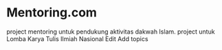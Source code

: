# Mentoring.com

project mentoring untuk pendukung aktivitas dakwah Islam. project untuk Lomba Karya Tulis Ilmiah Nasional Edit
Add topics

